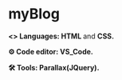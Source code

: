 # myBlog

<p><b><> Languages: HTML </b>and <b>CSS.</b></p>
<p><b>⚙️ Code editor: VS_Code.</b></p>
<p><b>🛠️ Tools: Parallax(JQuery).</b></p>
